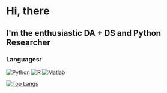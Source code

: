 # Hi, there
## I'm the enthusiastic DA + DS and Python Researcher

### Languages:
![Python](https://img.shields.io/badge/-Python-orange)
![R](https://img.shields.io/badge/-R-lightblue)
![Matlab](https://img.shields.io/badge/-Matlab-lightgrey)


[![Top Langs](https://github-readme-stats.vercel.app/api/top-langs/?username=dichka&layout=compact)](https://github.com/anuraghazra/github-readme-stats)

